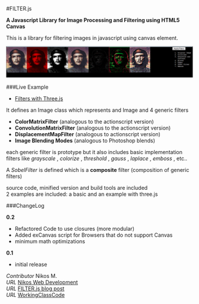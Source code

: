 #FILTER.js 

__A Javascript Library for Image Processing and Filtering using HTML5 Canvas__

This is a library for filtering images in javascript using canvas element.  

[![Filter.js](/examples/filters-che.png)](http://foo123.github.com/examples/filter-three/)

###Live Example
* [Filters with Three.js](http://foo123.github.com/examples/filter-three/)

It defines an Image class which represents and Image and 4 generic filters  

* __ColorMatrixFilter__ (analogous to the actionscript version)
* __ConvolutionMatrixFilter__ (analogous to the actionscript version)
* __DisplacementMapFilter__ (analogous to actionscript version)
* __Image Blending Modes__ (analogous to Photoshop blends)

each generic filter is prototype but it also includes basic implementation filters like 
_grayscale_ , _colorize_ , _threshold_ , _gauss_ , _laplace_ , _emboss_ , etc..  

A _SobelFilter_ is defined which is a __composite__ filter (composition of generic filters)

source code, minified version and build tools are included  
2 examples are included: a basic and an example with three.js

###ChangeLog

__0.2__
* Refactored Code to use closures (more modular)
* Added exCanvas script for Browsers that do not support Canvas
* minimum math optimizations

__0.1__
* initial release

*Contributor* Nikos M.  
*URL* [Nikos Web Development](http://nikos-web-development.netai.net/ "Nikos Web Development")  
*URL* [FILTER.js blog post](http://nikos-web-development.netai.net/blog/image-processing-in-javascript-and-html5-canvas/ "FILTER.js blog post")  
*URL* [WorkingClassCode](http://workingclasscode.uphero.com/ "Working Class Code")  
